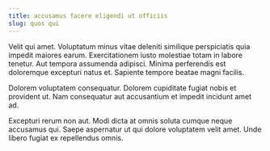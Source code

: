 ```yaml
---
title: accusamus facere eligendi ut officiis
slug: quos qui
---
```


Velit qui amet. Voluptatum minus vitae deleniti similique perspiciatis quia impedit maiores earum. Exercitationem iusto molestiae totam in labore tenetur. Aut tempora assumenda adipisci. Minima perferendis est doloremque excepturi natus et. Sapiente tempore beatae magni facilis.

Dolorem voluptatem consequatur. Dolorem cupiditate fugiat nobis et provident ut. Nam consequatur aut accusantium et impedit incidunt amet ad.

Excepturi rerum non aut. Modi dicta at omnis soluta cumque neque accusamus qui. Saepe aspernatur ut qui dolore voluptatem velit amet. Unde libero fugiat ex repellendus omnis.
